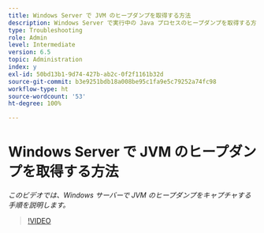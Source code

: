 ```yaml
---
title: Windows Server で JVM のヒープダンプを取得する方法
description: Windows Server で実行中の Java プロセスのヒープダンプを取得する方法
type: Troubleshooting
role: Admin
level: Intermediate
version: 6.5
topic: Administration
index: y
exl-id: 50bd13b1-9d74-427b-ab2c-0f2f1161b32d
source-git-commit: b3e9251bdb18a008be95c1fa9e5c79252a74fc98
workflow-type: ht
source-wordcount: '53'
ht-degree: 100%

---
```


# Windows Server で JVM のヒープダンプを取得する方法

*このビデオでは、Windows サーバーで JVM のヒープダンプをキャプチャする手順を説明します。*

>[!VIDEO](https://video.tv.adobe.com/v/335490?quality=12&learn=on)
